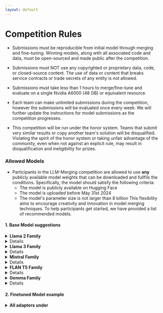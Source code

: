```yaml
---
layout: default
---
```


# Competition Rules
- Submissions must be reproducible from initial model through merging and fine-tuning. Winning models, along with all associated code and data, must be open-sourced and made public after the competition.

- Submissions must NOT use any copyrighted or proprietary data, code, or closed-source content. The use of data or content that breaks service contracts or trade secrets of any entity is not allowed.

- Submissions must take less than 1 hours to merge/fine-tune and evaluate on a single Nvidia A6000 (48 GB) or equivalent resource.

- Each team can make unlimited submissions during the competition, however the submissions will be evaluated once every week. We will further update the instructions for model submissions as the competition progresses.

- This competition will be run under the honor system. Teams that submit very similar results or copy another team's solution will be disqualified. Violating the spirit of the honor system or taking unfair advantage of the community, even when not against an explicit rule, may result in disqualification and ineligibility for prizes.


### Allowed Models
- Participants in the LLM-Merging competition are allowed to use **any** publicly available model weights that can be downloaded and fullfils the conditions. Specifically, the model should satisfy the following criteria:
  - The model is publicly available on Hugging Face 
  - The model is uploaded before May 31st 2024 
  - The model's parameter size is not larger than 8 billion
This flexibility aims to encourage creativity and innovation in model merging techniques. To help participants get started, we have provided a list of recommended models.

#### 1. Base Model suggestions

<details><summary> <strong>Llama 2 Family</strong>
      <details> 
       - [Llama 2-7B](https://huggingface.co/meta-llama/Llama-2-7b-hf)  
    - [Llama 2-7B Chat](https://huggingface.co/meta-llama/Llama-2-7b-chat-hf)  
    - [LlamaGuard 7B](https://huggingface.co/meta-llama/LlamaGuard-7b)  
    - [Tulu 2-7B](https://huggingface.co/allenai/tulu-2-7b)  
    - [Tulu 2 DPO 7B](https://huggingface.co/allenai/tulu-2-dpo-7b)
    </details>

<details><summary> <strong>Llama 3 Family</strong>
      <details> 
      - [Meta Llama 3-8B](https://huggingface.co/meta-llama/Meta-Llama-3-8B)  
    - [Meta Llama 3-8B Instruct](https://huggingface.co/meta-llama/Meta-Llama-3-8B-Instruct)
    </details>

<details><summary> <strong>Mistral Family</strong>
      <details> 
    - [Mistral 7B Instruct v0.2](https://huggingface.co/mistralai/Mistral-7B-Instruct-v0.2)  
    - [Mistral 7B Instruct v0.1](https://huggingface.co/mistralai/Mistral-7B-Instruct-v0.1)  
    - [Mistral 7B v0.1](https://huggingface.co/mistralai/Mistral-7B-v0.1)
    </details>

<details><summary> <strong>FLAN T5 Family</strong>
      <details> 
    - [FLAN T5 Large](https://huggingface.co/google/flan-t5-large)  
    - [FLAN T5 Base](https://huggingface.co/google/flan-t5-base)  
    - [FLAN T5 Small](https://huggingface.co/google/flan-t5-small)  
    - [FLAN T5 XL](https://huggingface.co/google/flan-t5-xl)
    </details>


<details><summary> <strong>Gemma Family</strong>
      <details> 
    - [gemma-7b-pytorch ](https://huggingface.co/google/gemma-7b-pytorch)  
    - [gemma-7b-it ](https://huggingface.co/google/gemma-7b-it)  
    </details>


#### 2. Finetuned Model example

<details><summary> <strong>All adapters under</strong></summary>
  <details>
    - [predibase](https://huggingface.co/predibase)  
    - [magicoder](https://huggingface.co/predibase/magicoder)  
    - [conllpp](https://huggingface.co/predibase/conllpp)  
    - [dbpedia](https://huggingface.co/predibase/dbpedia)  
    - [cnn](https://huggingface.co/predibase/cnn)  
    - [agnews_explained](https://huggingface.co/predibase/agnews_explained)  
    - [gsm8k](https://huggingface.co/predibase/gsm8k)  
    - [customer_support](https://huggingface.co/predibase/customer_support)  
    - [glue_qnli](https://huggingface.co/predibase/glue_qnli)  
    - [glue_mnli](https://huggingface.co/predibase/glue_mnli)  
    - [glue_sst2](https://huggingface.co/predibase/glue_sst2)  
    - [glue_cola](https://huggingface.co/predibase/glue_cola)  
    - [glue_stsb](https://huggingface.co/predibase/glue_stsb)  
    - [glue_mrpc](https://huggingface.co/predibase/glue_mrpc)  
    - [glue_qqp](https://huggingface.co/predibase/glue_qqp)  
    - [tldr_headline_gen](https://huggingface.co/predibase/tldr_headline_gen)  
    - [tldr_content_gen](https://huggingface.co/predibase/tldr_content_gen)  
    - [e2e_nlg](https://huggingface.co/predibase/e2e_nlg)  
    - [wikisql](https://huggingface.co/predibase/wikisql)  
    - [hellaswag](https://huggingface.co/predibase/hellaswag)  
    - [hellaswag_processed](https://huggingface.co/predibase/hellaswag_processed)  
    - [legal](https://huggingface.co/predibase/legal)  
    - [jigsaw](https://huggingface.co/predibase/jigsaw)  
    - [bc5cdr](https://huggingface.co/predibase/bc5cdr)  
    - [covid](https://huggingface.co/predibase/covid)  
    - [drop](https://huggingface.co/predibase/drop)  
    - [drop_explained](https://huggingface.co/predibase/drop_explained)  
    - [viggo](https://huggingface.co/predibase/viggo)  
  </details>
</details>





<!-- 
* <p style='text-align: justify;'>Submissions must be reproducible from initial model through fine tuning and inference. Winning models, along with all associated code and data, must be open-sourced and made public after the competition.
* <p style='text-align: justify;'>Submissions must NOT use any copyrighted or proprietary data, code, or closed-source content. The use of data or content that breaks service contracts or trade secrets of any entity is not allowed.
* <p style='text-align: justify;'>Teams are encouraged to use any open-source code and libraries, provided they give proper attribution.
* <p style='text-align: justify;'>Submissions must take less than 24 hours to fine-tune on a single Nvidia A100 or Nvidia 4090 graphics card.
* <p style='text-align: justify;'>For prize eligibility, submissions must meet or exceed a minimum score specified in the metrics section of the challenge.
* <p style='text-align: justify;'>A team can have no more than five members. Teams must self-certify that no individual in the team is participating in other teams for this competition.
* <p style='text-align: justify;'>Teams can submit to either or both Nvidia A100 and Nvidia 4090 hardware tracks.
* <p style='text-align: justify;'>Each team can make three submissions to each track during the competition. The best-performing model will be used to rank the team on the leaderboard and selected for final model evaluation.
* <p style='text-align: justify;'>Teams with one or more members working as full-time employees (FTEs) at Meta or Microsoft are also welcome to participate. Their submissions will be ranked but will not be eligible for cash prizes.
* <p style='text-align: justify;'>Organizers and advisors associated with the competition are not allowed to participate.
* <p style='text-align: justify;'>This competition will be run under the honor system. Teams that submit very similar results or copy another team's solution will be disqualified. Violating the spirit of the honor system or taking unfair advantage of the community, even when not against an explicit rule, may result in disqualification and ineligibility for prizes. -->
